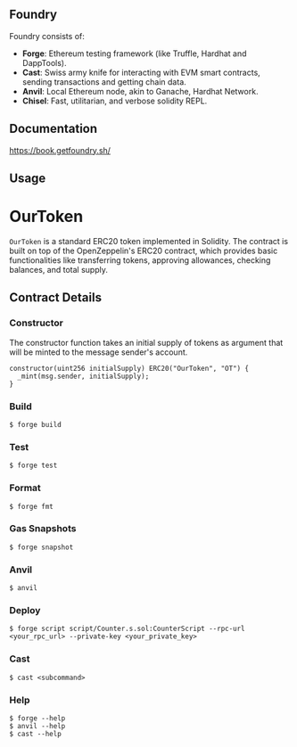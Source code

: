 ## Foundry


Foundry consists of:

-   **Forge**: Ethereum testing framework (like Truffle, Hardhat and DappTools).
-   **Cast**: Swiss army knife for interacting with EVM smart contracts, sending transactions and getting chain data.
-   **Anvil**: Local Ethereum node, akin to Ganache, Hardhat Network.
-   **Chisel**: Fast, utilitarian, and verbose solidity REPL.

## Documentation

https://book.getfoundry.sh/

## Usage
# OurToken
`OurToken` is a standard ERC20 token implemented in Solidity. The contract is built on top of the OpenZeppelin's ERC20 contract, which provides basic functionalities like transferring tokens, approving allowances, checking balances, and total supply.

## Contract Details
### Constructor
The constructor function takes an initial supply of tokens as argument that will be minted to the message sender's account.

``` solidity
constructor(uint256 initialSupply) ERC20("OurToken", "OT") {
  _mint(msg.sender, initialSupply);
}
```
### Build

```shell
$ forge build
```

### Test

```shell
$ forge test
```

### Format

```shell
$ forge fmt
```

### Gas Snapshots

```shell
$ forge snapshot
```

### Anvil

```shell
$ anvil
```

### Deploy

```shell
$ forge script script/Counter.s.sol:CounterScript --rpc-url <your_rpc_url> --private-key <your_private_key>
```

### Cast

```shell
$ cast <subcommand>
```

### Help

```shell
$ forge --help
$ anvil --help
$ cast --help
```
